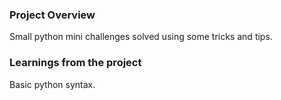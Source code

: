 ### Project Overview

 Small python mini challenges solved using some tricks and tips.


### Learnings from the project

 Basic python syntax.


